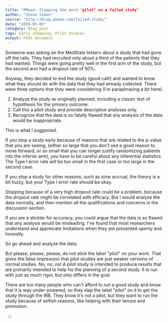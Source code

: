 ```yaml
---
title: "PMean: Slapping the word "pilot" on a failed study"
author: "Steve Simon"
source: "http://blog.pmean.com/failed-study/"
date: "2019-03-03"
category: Blog post
tags: Early stopping, Pilot studies
output: html_document
---
```


Someone was asking on the MedStats listserv about a study that had gone
off the rails. They had recruited only about a third of the patients
that they had wanted. Things were going pretty well in the first arm of
the study, but the second arm had a dropout rate of 50%.

Anyway, they decided to end the study (good call!) and wanted to know
what they should do with the data that they had already collected. There
were three options that they were considering (I'm paraphrasing a bit
here).

1.  Analyze the study as originally planned, including a classic test of
    hypothesis for the primary outcome.
2.  Call this a pilot study and provide descriptive analyses only.
3.  Recognize that the data is so fatally flawed that any analysis of
    the data would be inappropriate.

This is what I suggested.

<!---More--->

If you stop a study early because of reasons that are related to the
p-value that you are seeing, (either so large that you don't see a good
reason to move forward, or so small that you can longer justify
randomizing patients into the inferior arm), you have to be careful
about any inferential statistics. The Type I error rate will be too
small in the first case or too large in the second case.

If you stop a study for other reasons, such as slow accrual, the theory
is a bit fuzzy, but your Type I error rate should be okay.

Stopping because of a very high dropout rate could be a problem, because
the dropout rate might be correlated with efficacy. But I would analyze
the data normally, and then mention all the qualifications and concerns
in the discussion section.

If you are a stickler for accuracy, you could argue that the data is so
flawed that any analysis would be misleading. I've found that most
researchers understand and appreciate limitations when they are
presented openly and honestly.

So go ahead and analyze the data.

But please, please, please, do not stick the label "pilot" on your work.
That gives the false impression that pilot studies are just weaker
versions of normal studies. No, no, no! A pilot study is intended to
produce results that are primarily intended to help for the planning of
a second study. It is run with just as much rigor, but only differs in
the goal.

There are too many people who can't afford to run a good study and know
that it is way under-powered, so they slap the label "pilot" on it to
get the study through the IRB. They know it's not a pilot, but they want
to run the study because of selfish reasons, like helping with their
tenure and promotion.

 
:::

